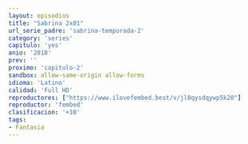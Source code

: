 ```yaml
---
layout: episodios
title: "Sabrina 2x01"
url_serie_padre: 'sabrina-temporada-2'
category: 'series'
capitulo: 'yes'
anio: '2018'
prev: ''
proximo: 'capitulo-2'
sandbox: allow-same-origin allow-forms
idioma: 'Latino'
calidad: 'Full HD'
reproductores: ["https://www.ilovefembed.best/v/jl0qysdqywp5k20"]
reproductor: 'fembed'
clasificacion: '+10'
tags:
- Fantasia
---
```












